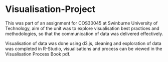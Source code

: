 # Visualisation-Project

This was part of an assignment for COS30045 at Swinburne University of Technology, aim of the unit was to explore visualisation best practices and methodologies, so that the communication of data was delivered effectively. 

Visualisation of data was done using d3.js, cleaning and exploration of data was completed in R-Studio, visualisations and process can be viewed in the Visualisation Process Book pdf.

